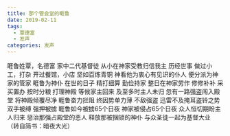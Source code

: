 ```yaml
---
title: 那个管会堂的睚鲁
date: 2019-02-11
tags:
  - 覃德富
  - 发声
categories: 发声
---
```

睚鲁姓覃，名德富
家中二代基督徒
从小在神家受教归信我主
历经世事
做过小工，打杂
开过餐馆，小店
坚如百炼青铜
神看他为衷心有见识的仆人
便分派为神家的管家
睚鲁为神仆
在世的日子
精打细算
勤俭持家
整日在神家劳作
修修补补
采买置办
按时分粮
打理神殿
等候家主回来
及至多时主人未归
忽有一路强盗闯入殿堂
将神殿倾覆尽净
睚鲁奋力拦阻
终因势单力薄
不敌强盗
迅雷不及掩耳盗铃之势
双手被缚
强押被掳
睚鲁如今被掳65个日夜
神家被侵占65个日夜
众人恒切期盼主人归来
惩治那强占殿堂的恶人
释放那被捆锁的神仆
与众圣徒一起为基督大业
​
（转自简书：暗夜大光）